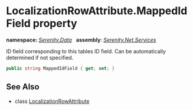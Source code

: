 # LocalizationRowAttribute.MappedIdField property
**namespace:** *[Serenity.Data](../../README.md#serenity.data-namespace)*   **assembly**: *[Serenity.Net.Services](../../README.md)*

ID field corresponding to this tables ID field. Can be automatically determined if not specified.

```csharp
public string MappedIdField { get; set; }
```

## See Also

* class [LocalizationRowAttribute](../LocalizationRowAttribute.md)